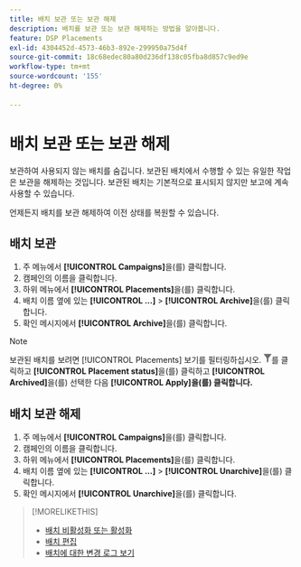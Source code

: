 ```yaml
---
title: 배치 보관 또는 보관 해제
description: 배치를 보관 또는 보관 해제하는 방법을 알아봅니다.
feature: DSP Placements
exl-id: 4304452d-4573-46b3-892e-299950a75d4f
source-git-commit: 18c68edec80a80d236df138c05fba8d857c9ed9e
workflow-type: tm+mt
source-wordcount: '155'
ht-degree: 0%

---
```


# 배치 보관 또는 보관 해제

<!-- Some placements don't have this option. Clarify which placement types aren't eligible -- is it PG placements, or all placements using private inventory? And anything else?  -->

보관하여 사용되지 않는 배치를 숨깁니다. 보관된 배치에서 수행할 수 있는 유일한 작업은 보관을 해제하는 것입니다. 보관된 배치는 기본적으로 표시되지 않지만 보고에 계속 사용할 수 있습니다.

언제든지 배치를 보관 해제하여 이전 상태를 복원할 수 있습니다.

## 배치 보관

1. 주 메뉴에서 **[!UICONTROL Campaigns]**&#x200B;을(를) 클릭합니다.
1. 캠페인의 이름을 클릭합니다.
1. 하위 메뉴에서 **[!UICONTROL Placements]**&#x200B;을(를) 클릭합니다.
1. 배치 이름 옆에 있는 **[!UICONTROL ...]** > **[!UICONTROL Archive]**&#x200B;을(를) 클릭합니다.
1. 확인 메시지에서 **[!UICONTROL Archive]**&#x200B;을(를) 클릭합니다.

>[!NOTE]
>
>보관된 배치를 보려면 [!UICONTROL Placements] 보기를 필터링하십시오. ![필터 단추](/help/dsp/assets/filter.png)를 클릭하고 **[!UICONTROL Placement status]**&#x200B;을(를) 클릭하고 **[!UICONTROL Archived]**&#x200B;을(를) 선택한 다음 **[!UICONTROL Apply]을(를) 클릭합니다.**

## 배치 보관 해제

1. 주 메뉴에서 **[!UICONTROL Campaigns]**&#x200B;을(를) 클릭합니다.
1. 캠페인의 이름을 클릭합니다.
1. 하위 메뉴에서 **[!UICONTROL Placements]**&#x200B;을(를) 클릭합니다.
1. 배치 이름 옆에 있는 **[!UICONTROL ...]** > **[!UICONTROL Unarchive]**&#x200B;을(를) 클릭합니다.
1. 확인 메시지에서 **[!UICONTROL Unarchive]**&#x200B;을(를) 클릭합니다.

>[!MORELIKETHIS]
>
>* [배치 비활성화 또는 활성화](placement-pause-activate.md)
>* [배치 편집](placement-edit.md)
>* [배치에 대한 변경 로그 보기](placement-change-log.md)
